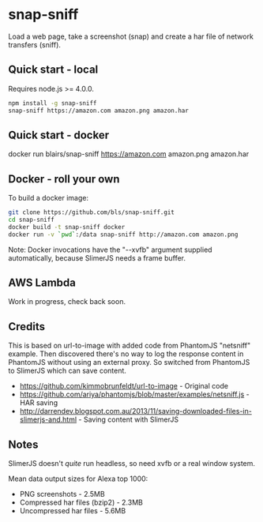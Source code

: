 # snap-sniff

Load a web page, take a screenshot (snap) and create a har file of network transfers (sniff).

## Quick start - local 

Requires node.js >= 4.0.0.

```sh
npm install -g snap-sniff
snap-sniff https://amazon.com amazon.png amazon.har
```

## Quick start - docker

docker run blairs/snap-sniff https://amazon.com amazon.png amazon.har

## Docker - roll your own

To build a docker image:

```sh
git clone https://github.com/bls/snap-sniff.git
cd snap-sniff
docker build -t snap-sniff docker 
docker run -v `pwd`:/data snap-sniff http://amazon.com amazon.png
```

Note: Docker invocations have the "--xvfb" argument supplied automatically, because SlimerJS needs
a frame buffer.

## AWS Lambda

Work in progress, check back soon.

## Credits

This is based on url-to-image with added code from PhantomJS "netsniff" example. Then discovered 
there's no way to log the response content in PhantomJS without using an external proxy.  So switched 
from PhantomJS to SlimerJS which can save content.

* https://github.com/kimmobrunfeldt/url-to-image - Original code
* https://github.com/ariya/phantomjs/blob/master/examples/netsniff.js - HAR saving
* http://darrendev.blogspot.com.au/2013/11/saving-downloaded-files-in-slimerjs-and.html - Saving content with SlimerJS

## Notes

SlimerJS doesn't *quite* run headless, so need xvfb or a real window system.

Mean data output sizes for Alexa top 1000:

* PNG screenshots - 2.5MB
* Compressed har files (bzip2) - 2.3MB
* Uncompressed har files - 5.6MB

